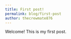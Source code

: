 ```yaml
---
title: First post!
permalink: blog/first-post
author: thecrewmate876
---
```

Welcome! This is my first post.